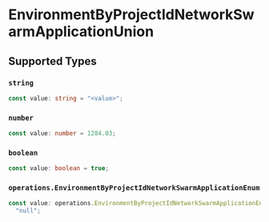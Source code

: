 # EnvironmentByProjectIdNetworkSwarmApplicationUnion


## Supported Types

### `string`

```typescript
const value: string = "<value>";
```

### `number`

```typescript
const value: number = 1284.03;
```

### `boolean`

```typescript
const value: boolean = true;
```

### `operations.EnvironmentByProjectIdNetworkSwarmApplicationEnum`

```typescript
const value: operations.EnvironmentByProjectIdNetworkSwarmApplicationEnum =
  "null";
```

